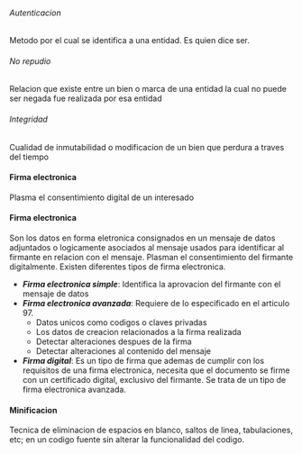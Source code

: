 ###### Autenticacion
Metodo por el  cual se identifica a una entidad. Es quien dice ser.

###### No repudio
Relacion que existe entre un bien o marca de una entidad la cual no puede ser negada fue realizada por esa entidad

###### Integridad
Cualidad de inmutabilidad o modificacion de un bien que perdura a traves del tiempo



#### Firma electronica
Plasma el consentimiento digital de un interesado

#### Firma electronica
Son los datos en forma eletronica consignados en un mensaje de datos adjuntados o logicamente asociados al mensaje usados para identificar al firmante en relacion con el mensaje.  Plasman el consentimiento del firmante digitalmente.
Existen diferentes tipos de firma electronica.
- ***Firma electronica simple***: Identifica la aprovacion del firmante con el mensaje de datos
- ***Firma electronica avanzada***: Requiere de lo especificado en el articulo 97.
	- Datos unicos como codigos o claves privadas
	- Los datos de creacion relacionados a la firma realizada
	- Detectar alteraciones despues de la firma
	- Detectar alteraciones al contenido del mensaje
- ***Firma digital***:  Es un tipo de firma que ademas de cumplir con los requisitos de una firma electronica, necesita que el documento se firme con un certificado digital, exclusivo del firmante. Se trata de un tipo de firma electronica avanzada.

#### Minificacion
Tecnica de eliminacion de espacios en blanco, saltos de linea, tabulaciones, etc; en un codigo fuente sin alterar la funcionalidad del codigo.

